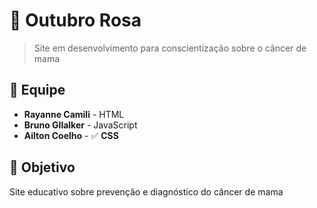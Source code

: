 # 🌸 Outubro Rosa

> Site em desenvolvimento para conscientização sobre o câncer de mama

## 👥 Equipe
- **Rayanne Camili** - HTML
- **Bruno Gllalker** - JavaScript  
- **Ailton Coelho** - ✅ **CSS**

## 🎯 Objetivo
Site educativo sobre prevenção e diagnóstico do câncer de mama
